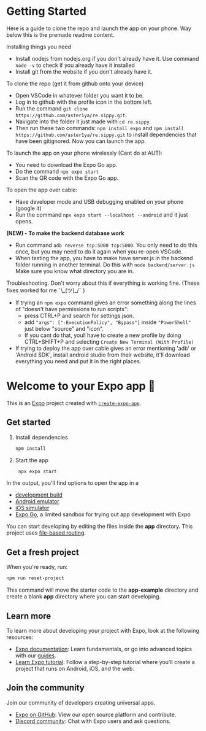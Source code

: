 # Getting Started

Here is a guide to clone the repo and launch the app on your phone. Way below this is the premade readme content.

Installing things you need
- Install nodejs from nodejs.org if you don't already have it. Use command `node -v` to check if you already have it installed
- Install git from the website if you don't already have it.

To clone the repo (get it from github onto your device)
- Open VSCode in whatever folder you want it to be.
- Log in to github with the profile icon in the bottom left.
- Run the command `git clone https://github.com/aster1ya/re.sippy.git`.
- Navigate into the folder it just made with `cd re.sippy`.
- Then run these two commands: `npm install expo` and `npm install https://github.com/aster1ya/re.sippy.git` to install dependencies that have been gitignored. Now you can launch the app. 

To launch the app on your phone wirelessly (Cant do at AUT):
- You need to download the Expo Go app.
- Do the command `npx expo start`
- Scan the QR code with the Expo Go app.

To open the app over cable:
- Have developer mode and USB debugging enabled on your phone (google it)
- Run the command `npx expo start --localhost --android` and it just opens.

**(NEW) - To make the backend database work**
- Run command `adb reverse tcp:5000 tcp:5000`. You only need to do this once, but you may need to do it again when you re-open VSCode.
- When testing the app, you have to make have server.js in the backend folder running in another terminal. Do this with `node backend/server.js` Make sure you know what directory you are in.

Troubleshooting. Don't worry about this if everything is working fine. (These fixes worked for me ¯\\\_(ツ)\_/¯ )
- If trying an `npm expo` command gives an error something along the lines of "doesn't have permissions to run scripts":
   - press CTRL+P and search for settings.json.
   - add `"args": ["-ExecutionPolicy", "Bypass"]` inside `"PowerShell"` just below "source" and "icon". 
   - If you cant do that, youll have to create a new profile by doing CTRL+SHIFT+P and selecting `Create New Terminal (With Profile)` 
- If trying to deploy the app over cable gives an error mentioning 'adb' or 'Android SDK', install android studio from their website, it'll download everything you need and put it in the right places.



# Welcome to your Expo app 👋

This is an [Expo](https://expo.dev) project created with [`create-expo-app`](https://www.npmjs.com/package/create-expo-app).

## Get started

1. Install dependencies

   ```bash
   npm install
   ```

2. Start the app

   ```bash
    npx expo start
   ```

In the output, you'll find options to open the app in a

- [development build](https://docs.expo.dev/develop/development-builds/introduction/)
- [Android emulator](https://docs.expo.dev/workflow/android-studio-emulator/)
- [iOS simulator](https://docs.expo.dev/workflow/ios-simulator/)
- [Expo Go](https://expo.dev/go), a limited sandbox for trying out app development with Expo

You can start developing by editing the files inside the **app** directory. This project uses [file-based routing](https://docs.expo.dev/router/introduction).

## Get a fresh project

When you're ready, run:

```bash
npm run reset-project
```

This command will move the starter code to the **app-example** directory and create a blank **app** directory where you can start developing.

## Learn more

To learn more about developing your project with Expo, look at the following resources:

- [Expo documentation](https://docs.expo.dev/): Learn fundamentals, or go into advanced topics with our [guides](https://docs.expo.dev/guides).
- [Learn Expo tutorial](https://docs.expo.dev/tutorial/introduction/): Follow a step-by-step tutorial where you'll create a project that runs on Android, iOS, and the web.

## Join the community

Join our community of developers creating universal apps.

- [Expo on GitHub](https://github.com/expo/expo): View our open source platform and contribute.
- [Discord community](https://chat.expo.dev): Chat with Expo users and ask questions.
